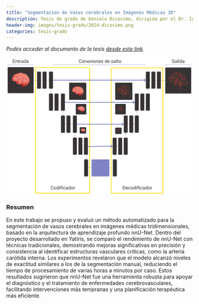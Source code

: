 ```yaml
---
title: "Segmentacion de Vasos cerebrales en Imágenes Médicas 3D"
description: Tesis de grado de Gonzalo Dicosimo, dirigida por el Dr. Ignacio Larrabide y por la Dra. Camila García
header-img: images/tesis-grado/2024-dicosimo.png
categories: tesis-grado
---
```

*Podés acceder al documento de la tesis [desde este link](https://www.ridaa.unicen.edu.ar/items/...).*


<div class="image-post-container">
    <img src="/images/tesis-grado/2024-dicosimo.png"/>
</div>

### Resumen

En este trabajo se propuso y evaluó un método automatizado para la segmentación de vasos cerebrales en imágenes médicas tridimensionales, basado en la arquitectura de aprendizaje profundo nnU-Net. Dentro del proyecto desarrollado en Yatiris, se comparó el rendimiento de nnU-Net con técnicas tradicionales, demostrando mejoras significativas en precisión y consistencia al identificar estructuras vasculares críticas, como la arteria carótida interna. Los experimentos revelaron que el modelo alcanzó niveles de exactitud similares a los de la segmentación manual, reduciendo el tiempo de procesamiento de varias horas a minutos por caso. Estos resultados sugirieron que nnU-Net fue una herramienta robusta para apoyar el diagnóstico y el tratamiento de enfermedades cerebrovasculares, facilitando intervenciones más tempranas y una planificación terapéutica más eficiente.
